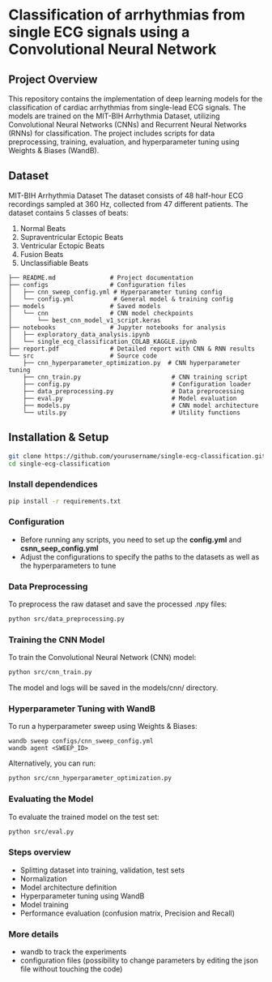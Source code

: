 # Classification of arrhythmias from single ECG signals  using a Convolutional Neural Network

## Project Overview
This repository contains the implementation of deep learning models for the classification of cardiac arrhythmias from single-lead ECG signals. The models are trained on the MIT-BIH Arrhythmia Dataset, utilizing Convolutional Neural Networks (CNNs) and Recurrent Neural Networks (RNNs) for classification. The project includes scripts for data preprocessing, training, evaluation, and hyperparameter tuning using Weights & Biases (WandB).


## Dataset
MIT-BIH Arrhythmia Dataset
The dataset consists of 48 half-hour ECG recordings sampled at 360 Hz, collected from 47 different patients.
The dataset contains 5 classes of beats:
1. Normal Beats
2. Supraventricular Ectopic Beats
3. Ventricular Ectopic Beats
4. Fusion Beats
5. Unclassifiable Beats

```
├── README.md               # Project documentation
├── configs                 # Configuration files
│   ├── cnn_sweep_config.yml # Hyperparameter tuning config
│   └── config.yml           # General model & training config
├── models                  # Saved models
│   └── cnn                 # CNN model checkpoints
│       └── best_cnn_model_v1_script.keras
├── notebooks               # Jupyter notebooks for analysis
│   ├── exploratory_data_analysis.ipynb
│   └── single_ecg_classification_COLAB_KAGGLE.ipynb
├── report.pdf              # Detailed report with CNN & RNN results
└── src                     # Source code
    ├── cnn_hyperparameter_optimization.py  # CNN hyperparameter tuning
    ├── cnn_train.py                         # CNN training script
    ├── config.py                            # Configuration loader
    ├── data_preprocessing.py                # Data preprocessing
    ├── eval.py                              # Model evaluation
    ├── models.py                            # CNN model architecture
    └── utils.py                             # Utility functions
```

## Installation & Setup
```bash
git clone https://github.com/yourusername/single-ecg-classification.git
cd single-ecg-classification
```

### Install dependendices
```bash
pip install -r requirements.txt
```

### Configuration
- Before running any scripts, you need to set up the **config.yml** and **csnn_seep_config.yml**
- Adjust the configurations to specify the paths to the datasets as well as the hyperparameters to tune 

### Data Preprocessing
To preprocess the raw dataset and save the processed .npy files:
```bash 
python src/data_preprocessing.py
```

### Training the CNN Model

To train the Convolutional Neural Network (CNN) model:
```bash
python src/cnn_train.py
```
The model and logs will be saved in the models/cnn/ directory.

### Hyperparameter Tuning with WandB
To run a hyperparameter sweep using Weights & Biases:
```
wandb sweep configs/cnn_sweep_config.yml
wandb agent <SWEEP_ID>
```
Alternatively, you can run:
```bash 
python src/cnn_hyperparameter_optimization.py
```

### Evaluating the Model
To evaluate the trained model on the test set:
```bash
python src/eval.py
```

### Steps overview
- Splitting dataset into training, validation, test sets
- Normalization
- Model architecture definition
- Hyperparameter tuning using WandB
- Model training
- Performance evaluation (confusion matrix, Precision and Recall)




### More details
- wandb to track the experiments
- configuration files (possibility to change parameters by editing the json file without touching the code)